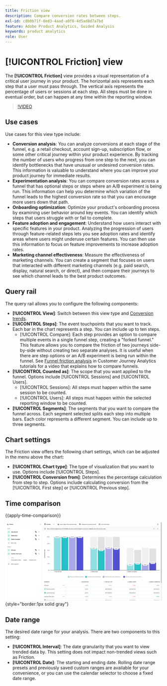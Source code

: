 ```yaml
---
title: Friction view
description: Compare conversion rates between steps.
exl-id: c8b0b71f-8ed3-4aad-a0f8-4d5ad8d7a7bd
feature: Adobe Product Analytics, Guided Analysis
keywords: product analytics
role: User
---
```

# [!UICONTROL Friction] view

The **[!UICONTROL Friction]** view provides a visual representation of a critical user journey in your product. The horizontal axis represents each step that a user must pass through. The vertical axis represents the percentage of users or sessions at each step. All steps must be done in eventual order, but can happen at any time within the reporting window.

>[!VIDEO](https://video.tv.adobe.com/v/3421663/?learn=on)

## Use cases

Use cases for this view type include:

* **Conversion analysis**: You can analyze conversions at each stage of the funnel, e.g. a retail checkout, account sign-up, subscription flow, or some other critical journey within your product experience. By tracking the number of users who progress from one step to the next, you can identify bottlenecks that have unusual or undesired conversion rates. This information is valuable to understand where you can improve your product journey for immediate results.
* **Experimentation analysis**: You can compare conversion rates across a funnel that has optional steps or steps where an A/B experiment is being run. This information can help you determine which variation of the funnel leads to the highest conversion rate so that you can encourage more users down that path.
* **Onboarding optimization**: Optimize your product's onboarding process by examining user behavior around key events. You can identify which steps that users struggle with or fail to complete.
* **Feature adoption and engagement**: Understand how users interact with specific features in your product. Analyzing the progression of users through feature-related steps lets you see adoption rates and identify areas where users might underuse certain features. You can then use this information to focus on feature improvements to increase adoption rates.
* **Marketing channel effectiveness**: Measure the effectiveness of marketing channels. You can create a segment that focuses on users that interacted with different marketing channels (e.g. paid search, display, natural search, or direct), and then compare their journeys to see which channel leads to the best product outcomes.

## Query rail

The query rail allows you to configure the following components:

* **[!UICONTROL View]**: Switch between this view type and [Conversion trends](conversion-trends.md).
* **[!UICONTROL Steps]**: The event touchpoints that you want to track. Each bar in the chart represents a step. You can include up to ten steps.
  * [!UICONTROL Compare]: Each step provides an option to compare multiple events in a single funnel step, creating a "forked funnel." This feature allows you to compare the friction of two journeys side-by-side without creating two separate analyses. It is useful when there are step options or an A/B experiment is being run within the funnel. See [Funnel friction analysis](https://experienceleague.adobe.com/en/docs/customer-journey-analytics-learn/tutorials/guided-analysis/funnel/funnel-friction-analysis) in Customer Journey Analytics tutorials for a video that explains how to compare funnels.
* **[!UICONTROL Counted as]**: The scope that you want applied to the funnel. Options include [!UICONTROL Sessions] and [!UICONTROL Users].
  * [!UICONTROL Sessions]: All steps must happen within the same session to be counted.
  * [!UICONTROL Users]: All steps must happen within the selected reporting window to be counted.
* **[!UICONTROL Segments]**: The segments that you want to compare the funnel across. Each segment selected splits each step into multiple bars. Each color represents a different segment. You can include up to three segments.

## Chart settings

The Friction view offers the following chart settings, which can be adjusted in the menu above the chart:

* **[!UICONTROL Chart type]**: The type of visualization that you want to use. Options include [!UICONTROL Steps].
* **[!UICONTROL Conversion from]**: Determines the percentage calculation from step to step. Options include calculating conversion from the [!UICONTROL First step] or [!UICONTROL Previous step].

## Time comparison

{{apply-time-comparison}}

![Friction time compare](../assets/friction-compare.png){style="border:1px solid gray"}

## Date range

The desired date range for your analysis. There are two components to this setting:

* **[!UICONTROL Interval]**: The date granularity that you want to view trended data by. This setting does not impact non-trended views such as Friction. 
* **[!UICONTROL Date]**: The starting and ending date. Rolling date range presets and previously saved custom ranges are available for your convenience, or you can use the calendar selector to choose a fixed date range.
